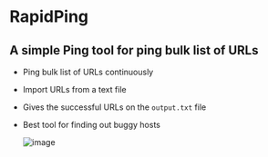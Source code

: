 # RapidPing

## A simple Ping tool for ping bulk list of URLs

- Ping bulk list of URLs continuously
- Import URLs from a text file
- Gives the successful URLs on the ```output.txt``` file
- Best tool for finding out buggy hosts

  ![image](https://github.com/z1nc0r3/RapidPIng/assets/64279853/222b37ca-d40a-4914-a569-76de9ac2f947)
